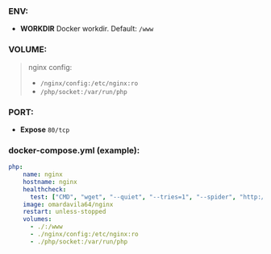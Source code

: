 ### ENV:

* **WORKDIR**
Docker workdir. Default: `/www`

### VOLUME:
>   nginx config:
>   - ```/nginx/config:/etc/nginx:ro```
>   - ```/php/socket:/var/run/php```

### PORT:
- **Expose** `80/tcp`

### docker-compose.yml (example):
```yml
php:
    name: nginx
    hostname: nginx
    healthcheck:
      test: ["CMD", "wget", "--quiet", "--tries=1", "--spider", "http://nginx/status/fpm"]
    image: omardavila64/nginx
    restart: unless-stopped
    volumes:
      - ./:/www
      - ./nginx/config:/etc/nginx:ro
      - ./php/socket:/var/run/php
```